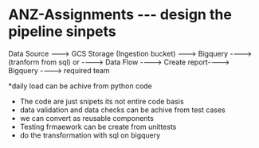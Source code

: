 # ANZ-Assignments --- design the pipeline sinpets
Data Source ---> GCS Storage (Ingestion bucket) ---> Bigquery ----> (tranform from sql) or ----> Data Flow ----> Create report----> Bigquery ----> required team

*daily load can be achive from python code

* The code are just snipets its not entire code basis
* data validation and data checks can be achive from test cases
* we can convert as reusable components
* Testing frmaework can be create from unittests
* do the transformation with sql on bigquery
